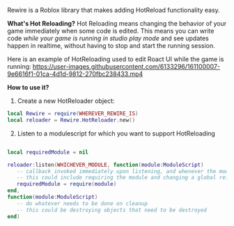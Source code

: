Rewire is a Roblox library that makes adding HotReload functionality easy.

**What's Hot Reloading?**
Hot Reloading means changing the behavior of your game immediately when some code is edited. This means you can write code *while your game is running in studio play mode* and see updates happen in realtime, without having to stop and start the running session. 

Here is an example of HotReloading used to edit Roact UI while the game is running:
https://user-images.githubusercontent.com/6133296/161100007-9e6616f1-01ca-4d1d-9812-270fbc238433.mp4


**How to use it?**
1) Create a new HotReloader object:
```lua
local Rewire = require(WHEREVER_REWIRE_IS)
local reloader = Rewire.HotReloader.new()
```
2) Listen to a modulescript for which you want to support HotReloading
```lua

local requiredModule = nil

reloader:listen(WHICHEVER_MODULE, function(module:ModuleScript)
   -- callback invoked immediately upon listening, and whenever the module in question updates
   -- this could include requiring the module and changing a global reference
   requiredModule = require(module)
end,
function(module:ModuleScript)
   -- do whatever needs to be done on cleanup
   -- this could be destroying objects that need to be destroyed
end)
```
